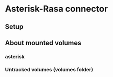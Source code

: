 # Asterisk-Rasa connector

## Setup
## About mounted volumes
### asterisk
### Untracked volumes (volumes folder)